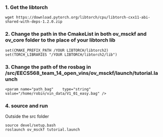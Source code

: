 ### 1. Get the libtorch  
```
wget https://download.pytorch.org/libtorch/cpu/libtorch-cxx11-abi-shared-with-deps-1.2.0.zip
```
### 2. Change the path in the CmakeList in both ov_msckf and ov_core folder to the place of your libtorch lib 
```
set(CMAKE_PREFIX_PATH /YOUR LIBTORCH/libtorch2)	
set(TORCH_LIBRARIES "/YOUR LIBTORCH/libtorch2/lib")
```
### 3. Change the path of the rosbag in /src/EECS568_team_14_open_vins/ov_msckf/launch/tutorial.launch
```
<param name="path_bag"    type="string" value="/home/robin/vin_data/V1_01_easy.bag" />
```
### 4. source and run
Outside the src folder
```
source devel/setup.bash
roslaunch ov_msckf tutorial.launch
```


